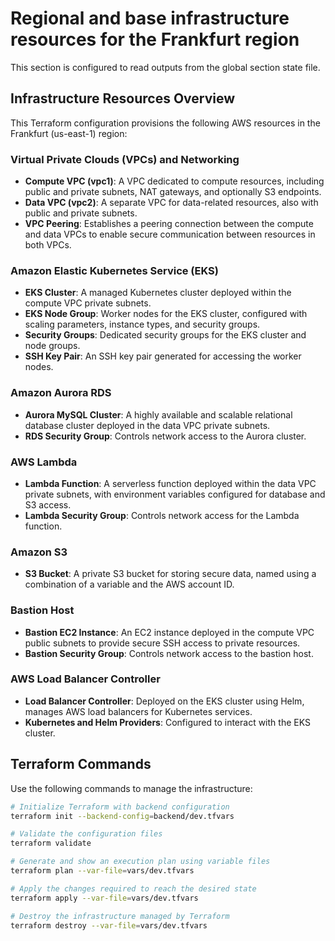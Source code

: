 # Regional and base infrastructure resources for the Frankfurt region

This section is configured to read outputs from the global section state file.

## Infrastructure Resources Overview

This Terraform configuration provisions the following AWS resources in the Frankfurt (us-east-1) region:

### Virtual Private Clouds (VPCs) and Networking
- **Compute VPC (vpc1)**: A VPC dedicated to compute resources, including public and private subnets, NAT gateways, and optionally S3 endpoints.
- **Data VPC (vpc2)**: A separate VPC for data-related resources, also with public and private subnets.
- **VPC Peering**: Establishes a peering connection between the compute and data VPCs to enable secure communication between resources in both VPCs.

### Amazon Elastic Kubernetes Service (EKS)
- **EKS Cluster**: A managed Kubernetes cluster deployed within the compute VPC private subnets.
- **EKS Node Group**: Worker nodes for the EKS cluster, configured with scaling parameters, instance types, and security groups.
- **Security Groups**: Dedicated security groups for the EKS cluster and node groups.
- **SSH Key Pair**: An SSH key pair generated for accessing the worker nodes.

### Amazon Aurora RDS
- **Aurora MySQL Cluster**: A highly available and scalable relational database cluster deployed in the data VPC private subnets.
- **RDS Security Group**: Controls network access to the Aurora cluster.

### AWS Lambda
- **Lambda Function**: A serverless function deployed within the data VPC private subnets, with environment variables configured for database and S3 access.
- **Lambda Security Group**: Controls network access for the Lambda function.

### Amazon S3
- **S3 Bucket**: A private S3 bucket for storing secure data, named using a combination of a variable and the AWS account ID.

### Bastion Host
- **Bastion EC2 Instance**: An EC2 instance deployed in the compute VPC public subnets to provide secure SSH access to private resources.
- **Bastion Security Group**: Controls network access to the bastion host.

### AWS Load Balancer Controller
- **Load Balancer Controller**: Deployed on the EKS cluster using Helm, manages AWS load balancers for Kubernetes services.
- **Kubernetes and Helm Providers**: Configured to interact with the EKS cluster.

## Terraform Commands

Use the following commands to manage the infrastructure:

```bash
# Initialize Terraform with backend configuration
terraform init --backend-config=backend/dev.tfvars

# Validate the configuration files
terraform validate

# Generate and show an execution plan using variable files
terraform plan --var-file=vars/dev.tfvars

# Apply the changes required to reach the desired state
terraform apply --var-file=vars/dev.tfvars

# Destroy the infrastructure managed by Terraform
terraform destroy --var-file=vars/dev.tfvars
